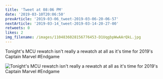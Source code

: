 ```yaml
---
title: 'Tweet at 08:06 PM'
date: '2019-03-10T20:06:50'
prevArticle: '2019-03-06_tweet-2019-03-06-20-06-57'
nextArticle: '2019-03-14_tweet-2019-03-14-20-27-00'
retweets: 0
likes: 2
img_filename: /images/1104836028156776453-D1UqgbpWwAArQkL.jpg
---
```

Tonight's MCU rewatch isn't really a rewatch at all as it's time for 2019's Captain Marvel #Endgame

![Tonight's MCU rewatch isn't really a rewatch at all as it's time for 2019's Captain Marvel #Endgame](/images/1104836028156776453-D1UqgbpWwAArQkL.jpg "Tonight's MCU rewatch isn't really a rewatch at all as it's time for 2019's Captain Marvel #Endgame")